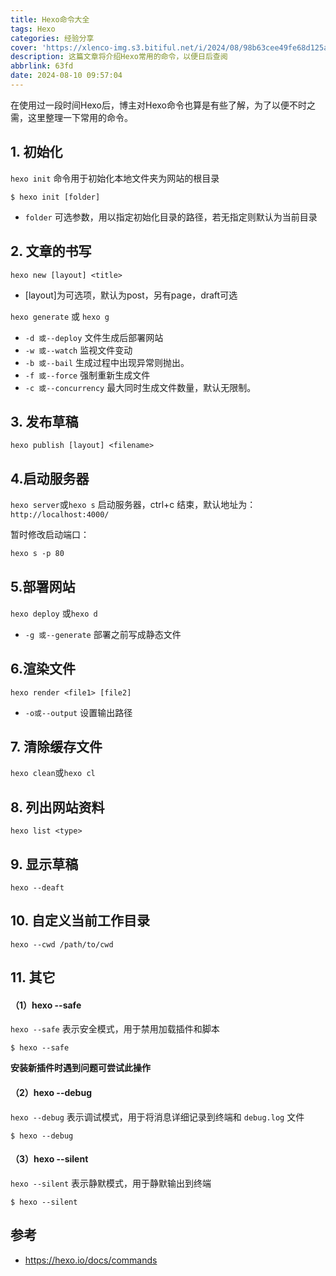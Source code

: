 ```yaml
---
title: Hexo命令大全
tags: Hexo
categories: 经验分享
cover: 'https://xlenco-img.s3.bitiful.net/i/2024/08/98b63cee49fe68d125afc2b2e15f4a8c.webp'
description: 这篇文章将介绍Hexo常用的命令，以便日后查阅
abbrlink: 63fd
date: 2024-08-10 09:57:04
---
```



在使用过一段时间Hexo后，博主对Hexo命令也算是有些了解，为了以便不时之需，这里整理一下常用的命令。





## 1. 初始化

`hexo init` 命令用于初始化本地文件夹为网站的根目录

```
$ hexo init [folder]
```

- `folder` 可选参数，用以指定初始化目录的路径，若无指定则默认为当前目录



## 2. 文章的书写

`hexo new [layout] <title>`

-  [layout]为可选项，默认为post，另有page，draft可选

`hexo generate` 或 `hexo g`

- `-d 或--deploy` 文件生成后部署网站
- `-w 或--watch` 监视文件变动
- `-b 或--bail` 生成过程中出现异常则抛出。
- `-f 或--force` 强制重新生成文件
- `-c 或--concurrency` 最大同时生成文件数量，默认无限制。

## 3. 发布草稿

`hexo publish [layout] <filename>`

## 4.启动服务器

`hexo server`或`hexo s` 启动服务器，ctrl+c 结束，默认地址为：`http://localhost:4000/`

暂时修改启动端口：

```css
hexo s -p 80 
```

##  5.部署网站

`hexo deploy` 或`hexo d`

- `-g 或--generate` 部署之前写成静态文件

## 6.渲染文件

`hexo render <file1> [file2]`

- `-o或--output` 设置输出路径

## 7. 清除缓存文件

`hexo clean`或`hexo cl`

## 8. 列出网站资料

`hexo list <type>`

## 9. 显示草稿

`hexo --deaft`

## 10. 自定义当前工作目录

`hexo --cwd /path/to/cwd`

## 11. 其它

#### （1）hexo --safe

`hexo --safe` 表示安全模式，用于禁用加载插件和脚本

```
$ hexo --safe
```

**安装新插件时遇到问题可尝试此操作**

#### （2）hexo --debug

`hexo --debug` 表示调试模式，用于将消息详细记录到终端和 `debug.log` 文件

```
$ hexo --debug
```

#### （3）hexo --silent

`hexo --silent` 表示静默模式，用于静默输出到终端

```
$ hexo --silent
```

## 参考

- https://hexo.io/docs/commands

